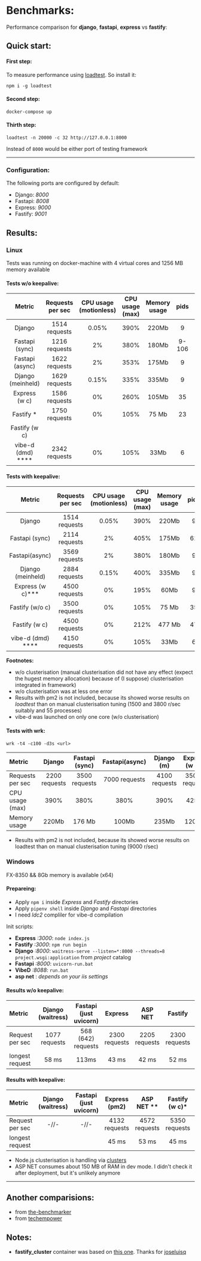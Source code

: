 # Benchmarks: 

Performance comparison for **django**, **fastapi**, **express** vs **fastify**:

## Quick start:

#### First step:

To measure performance using [loadtest](https://www.npmjs.com/package/loadtest). So install it: 

```
npm i -g loadtest
```

#### Second step:

```
docker-compose up
```

#### Thirth step: 

```
loadtest -n 20000 -c 32 http://127.0.0.1:8000
```

Instead of `8000` would be either port of testing framework

****

### Configuration:

The following ports are configured by default:

- Django: *8000*
- Fastapi: *8008*
- Express: *9000*
- Fastify: *9001*


## Results: 

### Linux

Tests was running on docker-machine with 4 virtual cores and 1256 MB memory available

#### Tests w/o keepalive:

Metric                 |Requests per sec       |CPU usage (motionless) |CPU usage (max)        |Memory usage           |pids                   |errors                 |
:---------------------:|:---------------------:|:---------------------:|:---------------------:|:---------------------:|:---------------------:|:---------------------:|
 Django                | 1514 requests         |     0.05%             |     390%              |     220Mb             |      9                |      0                |
 Fastapi (sync)        | 1216 requests         |      2%               |      380%             |      180Mb            |      9-106            |       1               |
 Fastapi (async)       | 1622 requests         |        2%             |      353%             |      175Mb            |       9               |       1               |
 Django (meinheld)     |  1629 requests        |      0.15%            |      335%             |      335Mb            |       9               |       0               |
 Express (w c)         |  1586 requests        |       0%              |      260%             |     105Mb             |      35               |       0 **            |
  Fastify *            |  1750 requests        |       0%              |       105%            |      75 Mb            |       23              |        0              |
  Fastify (w c)        |                       |                       |                       |                       |                       |                       |
   vibe-d (dmd) ****   | 2342 requests         |      0%               |       105%            |        33Mb           |          6            |        0              |


#### Tests with keepalive:

Metric                 |Requests per sec       |CPU usage (motionless) |CPU usage (max)        |Memory usage           |pids                   |errors                 |
:---------------------:|:---------------------:|:---------------------:|:---------------------:|:---------------------:|:---------------------:|:---------------------:|
 Django                | 1514 requests         |     0.05%             |     390%              |     220Mb             |      9                |      0                |
Fastapi (sync)         | 2114 requests         |        2%             |       405%            |      175Mb            |       61              |       0               |
 Fastapi(async)        |  3569 requests        |        2%             |       380%            |      180Mb            |          9            |        0              |
 Django (meinheld)     |  2884 requests        |      0.15%            |      400%             |      335Mb            |       9               |       0               |
Express (w c)***       |  4500 requests        |  0%                   |      195%             |      60Mb             |       9               |       0               |
Fastify (w/o c)        |  3500 requests        | 0%                    |       105%            |      75 Mb            |      35               |        0              |
  Fastify (w c)        |  4500 requests        |        0%             |      212%             |       477 Mb          |       47              |        0              |
   vibe-d (dmd) ****   | 4150 requests         |      0%               |       105%            |        33Mb           |          6            |        0              |


**Footnotes:**
* w/o clusterisation (manual clusterisation did not have any effect (expect the hugest memory allocation) because of (I suppose) clusterisation integrated in framework)
* w/o clusterisation was at less one error
* Results with pm2 is not included, because its showed worse results on *loadtest* than on manual clusterisation tuning (1500 and 3800 r/sec suitably and 55 processes)
* vibe-d was launched on only one core (w/o clusterisation)

#### Tests with wrk:

`wrk -t4 -c100 -d3s <url>`

Metric                 | Django        |Fastapi (sync)  | Fastapi(async) | Django  (m)   | Express (w c)* |Fastify (w/o c) |  Fastify (w c) |
:-------------         |:-------------:|:--------------:|:--------------:|:-------------:| :-------------:| :-------------:| :-------------:|
Requests per sec       | 2200 requests |  3500 requests |  7000 requests | 4100 requests | 35000 requests | 10500 requests | 30000 requests |
CPU usage (max)        |     390%      |        380%    |       380%     |     390%      |      425%      |       425%     |      425%      |
Memory usage           |     220Mb     |      176 Mb    |      100Mb     |     235Mb     |     120Mb      |      75 Mb     |       420 Mb   |

* Results with pm2 is not included, because its showed worse results on loadtest than on manual clusterisation tuning (9000 r/sec)


### Windows 

FX-8350 && 8Gb memory is available (x64)

#### Prepareing: 

- Apply `npm i` inside *Express* and *Fastify* directories
- Apply `pipenv shell` inside *Django* and *Fastapi* directories
- I need *ldc2* compliler for vibe-d compilation

Init scripts:
- **Express** *:3000*: `node index.js`
- **Fastify** *:3000*: `npm run begin`
- **Django** *:8000*:  `waitress-serve --listen=*:8000 --threads=8 project.wsgi:application` from *project* catalog
- **Fastapi** *:8000*: `uvicorn-run.bat`
- **VibeD** *:8088*: `run.bat`
- **asp net** : *depends on your iis settings*

#### Results w/o keepalive:

Metric                 | Django (waitress) | Fastapi (just uvicorn) |    Express     |    ASP NET    | Fastify        |    IIS        |    vibeD      |
:-------------         |:-----------------:|:----------------------:| :-------------:|:-------------:| :-------------:|:-------------:|:-------------:|
Request per sec        | 1077 requests     |    568 (642) requests  |  2300 requests | 2205 requests |  2300 requests | 2416 requests | 2426 requests |
longest request        |      58 ms        |      113ms             |     43 ms      |    42 ms      |      52 ms     |    42 ms      |    41 ms      |


#### Results with keepalive:

Metric                 | Django (waitress) | Fastapi (just uvicorn) |  Express (pm2) |    ASP NET ** | Fastify (w c)* |    IIS        |      vibeD    |
:-------------         |:-----------------:|:----------------------:| :-------------:|:-------------:| :-------------:|:-------------:|:-------------:|
Request per sec        |        -//-       |    -//-                | 4132 requests  | 4572 requests |  5350 requests | 5000 requests | 5300 requests |
longest request        |                   |                        |      45 ms     |    53 ms      |      45 ms     |    41 ms      |    41 ms      |


* Node.js clusterisation is handling via [clusters](https://www.npmjs.com/package/cluster)
* ASP NET consumes about 150 MB of RAM in dev mode. I didn't check it after deployment, but it's unlikely anymore

---- 

## Another comparisions:

- from [the-benchmarker](https://github.com/the-benchmarker/web-frameworks)
- from [techempower](https://www.techempower.com/benchmarks/)

## Notes:

- **fastify_cluster** container was based on [this one](https://github.com/joseluisq/fastify-cluster-example). Thanks for [joseluisq](https://github.com/joseluisq)
